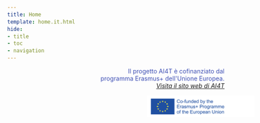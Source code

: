 ```yaml
---
title: Home
template: home.it.html
hide:
- title
- toc
- navigation
---
```


<p style="text-align:right; color: #4051b5;">Il progetto AI4T è cofinanziato dal <br/>programma Erasmus+ dell'Unione Europea.<br/> <a href="https://www.ai4t.eu/" target="_blank"><em>Visita il sito web di AI4T</em></a> </p>
<p style="text-align:right;"><img src="assets/logoerasmusright_en_0.jpeg" alt="Logo Erasmus+" width="250" style="margin-right: -70px"></p>
